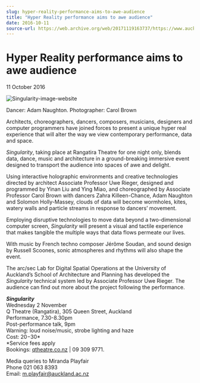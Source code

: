 ```yaml
---
slug: hyper-reality-performance-aims-to-awe-audience
title: "Hyper Reality performance aims to awe audience"
date: 2016-10-11
source-url: https://web.archive.org/web/20171119163737/https://www.auckland.ac.nz/en/about/news-events-and-notices/news/news-2016/10/hyper-reality-performance-aims-to-awe-audience.html
---
```

Hyper Reality performance aims to awe audience
==============================================

11 October 2016

![Singularity-image-website](https://www.auckland.ac.nz/en/about/news-events-and-notices/news/news-2016/10/hyper-reality-performance-aims-to-awe-audience/_jcr_content/par/textimage/image.img.jpg/1476309224870.jpg "Singularity-image-website")

Dancer: Adam Naughton. Photographer: Carol Brown

Architects, choreographers, dancers, composers, musicians, designers and computer programmers have joined forces to present a unique hyper real experience that will alter the way we view contemporary performance, data and space.

_Singularity_, taking place at Rangatira Theatre for one night only, blends data, dance, music and architecture in a ground-breaking immersive event designed to transport the audience into spaces of awe and delight.

Using interactive holographic environments and creative technologies directed by architect Associate Professor Uwe Rieger, designed and programmed by Yinan Liu and Ying Miao, and choreographed by Associate Professor Carol Brown with dancers Zahra Killeen-Chance, Adam Naughton and Solomon Holly-Massey, clouds of data will become wormholes, kites, watery walls and particle streams in response to dancers’ movement.  
  
Employing disruptive technologies to move data beyond a two-dimensional computer screen, _Singularity_ will present a visual and tactile experience that makes tangible the multiple ways that data flows permeate our lives.  
  
With music by French techno composer Jérôme Soudan, and sound design by Russell Scoones, sonic atmospheres and rhythms will also shape the event.  
  
The arc/sec Lab for Digital Spatial Operations at the University of Auckland’s School of Architecture and Planning has developed the _Singularity_ technical system led by Associate Professor Uwe Rieger. The audience can find out more about the project following the performance.  
  
**_Singularity_**  
Wednesday 2 November  
Q Theatre (Rangatira), 305 Queen Street, Auckland  
Performance, 7.30-8.30pm  
Post-performance talk, 9pm  
Warning: loud noise/music, strobe lighting and haze  
Cost: $20-$30\*  
\*Service fees apply​  
Bookings: [qtheatre.co.nz](http://www.qtheatre.co.nz/) | 09 309 9771.

Media queries to Miranda Playfair  
Phone 021 063 8393  
Email: [m.playfair@auckland.ac.nz](mailto:m.playfair@auckland.ac.nz)